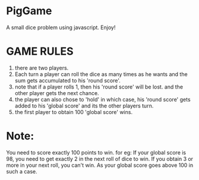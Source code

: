 # PigGame
A small dice problem using javascript. Enjoy!

GAME RULES
==========
1. there are two players.
2. Each turn a player can roll the dice as many times as he wants and the sum gets accumulated to his 'round score'.
3. note that if a player rolls 1, then his 'round score' will be lost. and the other player gets the next chance.
4. the player can also chose to 'hold' in which case, his 'round score' gets added to his 'global score' and its the other players turn.
5. the first player to obtain 100 'global score' wins.

Note:
====
You need to score exactly 100 points to win. for eg: If your global score is 98,  you need to get exactly 2 in the next roll of dice to win. If you obtain 3 or more in your next roll, you can't win. As your global score goes above 100 in such a case. 
